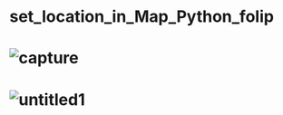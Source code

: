 # set_location_in_Map_Python_folip
# ![capture](https://user-images.githubusercontent.com/18087611/49594682-a00b9f80-f9a0-11e8-9baf-62828cc5cbb6.JPG)
# ![untitled1](https://user-images.githubusercontent.com/18087611/49594684-a00b9f80-f9a0-11e8-83fd-8f147fd0859a.png)
